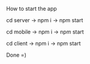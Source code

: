 How to start the app

cd server -> npm i -> npm start

cd mobile -> npm i -> npm start

cd client -> npm i -> npm start

Done =)
